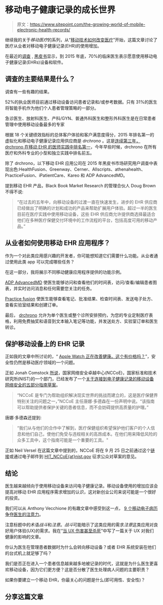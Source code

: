 # 移动电子健康记录的成长世界

> 原文：<https://www.sitepoint.com/the-growing-world-of-mobile-electronic-health-records/>

继续我的关于*移动医疗*的系列，从“[移动技术如何改变医疗](https://www.sitepoint.com/mobile-technology-changing-healthcare/)”开始，这篇文章讨论了医疗从业者对移动电子健康记录(EHR)的使用增加。

在最近的[调查](http://www.prnewswire.com/news-releases/2015-black-book-survey-announces-drchrono-as-top-ranked-mobile-electronic-health-records-application-third-consecutive-year-300115718.html) , [黑皮书](http://blackbookmarketresearch.com/)显示，到 2015 年底，70%的临床医生表示愿意使用移动电子健康记录(EHRs)设备和软件。

## 调查的主要结果是什么？

调查有一些有趣的结果。

52%的执业医师目前通过移动设备访问患者记录和/或参考数据。只有 31%的医生将智能手机作为他们个人患者管理策略的一部分。

急诊医生、放射科医生、产科/GYN、普通外科医生和整形外科医生是在日常患者管理中使用移动设备最多的专家

根据 18 个关键绩效指标的总体客户体验和客户满意度得分，2015 年排名第一的虚拟化和移动电子健康记录应用供应商是 *drchrono* 。这是[连续第三年，drchrono 在移动 EHR 的医师实践中排名第一](http://blackbookmarketresearch.com/black-book-drchrono-remains-top-mobile-ehr-app/)，今年早些时候，drchrono 在所有医疗和外科专业的小型和独立实践中排名前五。

除了 drchrono，以下移动 EHR 应用公司在 2015 年黑皮书市场研究用户调查中表现出色:HealthFusion、Greenway、Cerner、Allscripts、athenahealth、PracticeFusion、iPatientCare、Kareo 和 ADP AdvancedMD。

提到移动 EHR 产品，Black Book Market Research 的管理合伙人 Doug Brown 不得不说:

> “在过去的五年中，向移动设备的过渡一直在快速发生，进步的 EHR 供应商已经做出了明确的计划和成功的产品来帮助扩展用户体验。超过一半的医生目前在医疗实践中使用移动设备，这些 EHR 供应商允许提供商选择最适合他们在多种医疗保健交付环境中的工作流程的平台，包括高度可用的移动产品。”

## 从业者如何使用移动 EHR 应用程序？

作为一个对此类应用感兴趣的开发者，你可能想知道它们需要什么功能。从业者通过使用此类 app 可以完成哪些任务？

在这一部分，我将展示不同移动健康应用程序提供的功能示例。

[ADP AdvancedMD](http://www.advancedmd.com/mobile-ehr) 使医生能够访问和查看他们的时间表，访问/查看/编辑患者图表，并实时访问消息和任何需要您关注的任务。

[Practice fusion](http://www.practicefusion.com/ipad-emr/) 使医生能够查看笔记、批准结果、检查时间表、发送电子处方、查看实验室结果和创建订单。

最后， [drchrono](https://www.drchrono.com/) 允许为单个医生或整个诊所安排预约，为您的专业定制医疗表格，利用免费抽奖和语音到文本输入笔记等功能，并发送处方、实验室订单和医生转诊。

## 保护移动设备上的 EHR 记录

正如我的文章中所讨论的，“ [Apple Watch 正在改善健康。这个有价格吗？](https://www.sitepoint.com/apple-watch-is-improving-health-does-this-come-with-a-price/)”，安全性仍然是移动医疗领域的一个问题。

正如 Jonah Comstock [所说](http://mobihealthnews.com/45630/new-government-how-to-guide-hopes-to-prevent-mobile-ehr-data-breaches/)，国家网络安全卓越中心(NCCoE)，国家标准和技术研究所(NIST)的一个部门，已经发布了一个[关于连接到电子健康记录的移动设备网络安全的五部分指南草案](https://nccoe.nist.gov/projects/use_cases/health_it/ehr_on_mobile_devices)。

> “NCCoE 是专门为帮助组织解决现实世界的挑战而建立的，这是医疗保健界特别关注的问题之一，”NCCoE 主任唐娜·多德森在一份声明中说。“该指南可以帮助提供者保护关键的患者信息，而不会妨碍提供高质量的护理。”

唐娜·多德森还提到:

> “我们从与他们的合作中了解到，医疗保健组织希望保护他们客户的个人信息和他们自己，使他们免受与违规相关的高昂成本。在他们用来降低风险的众多工具中，这个指南可能是一个重要的工具。"

正如 Neil Versel 在这篇文章中提到的，NCCoE 将在 9 月 25 日之前通过这个[链接](https://nccoe.nist.gov/content/comments-securing-electronic-health-records-mobile-devices)或通过电子邮件到 [HIT_NCCoE{at}nist.gov](mailto:HIT_NCCoE%7Bat%7Dnist.gov) 征求公众对草案的意见。

## 结论

医生越来越倾向于使用移动设备来访问电子健康记录。移动设备使用的增加应该会提高对移动 EHR 应用程序需求增加的认识，这对新创业公司来说可能是一个很好的投资。

我们可以从 Anthony Vecchione 的有趣文章中感受到这一点， [9 个移动电子病历争夺医生的注意力](http://www.informationweek.com/healthcare/electronic-health-records/9-mobile-ehrs-fight-for-doctors-attention/d/d-id/1107740?page_number=1)。

注意标题中的术语*战斗*和*注意*。*战斗*可能暗示了这类应用的需求*注意*这类应用对良好用户体验(UX)的需求。我在“[当 UX 伤害甚至杀死](https://www.sitepoint.com/bad-ux-healthcare/)”中写了一篇关于 UX 对我们健康的影响的文章。

你认为医生在管理患者数据时为什么会转向移动设备？或者 EHR 系统安装在他们的台式机上就足够了吗？

我们是否正在进入一个患者信息越来越多地被记录的时代，这就是为什么医生更喜欢移动设备，因为它们更方便？这是否分散了医生处理病人问题的主要职责？

如果你要建立一个移动 EHR，你最关心的问题是什么(即可用性、安全性)？

## 分享这篇文章